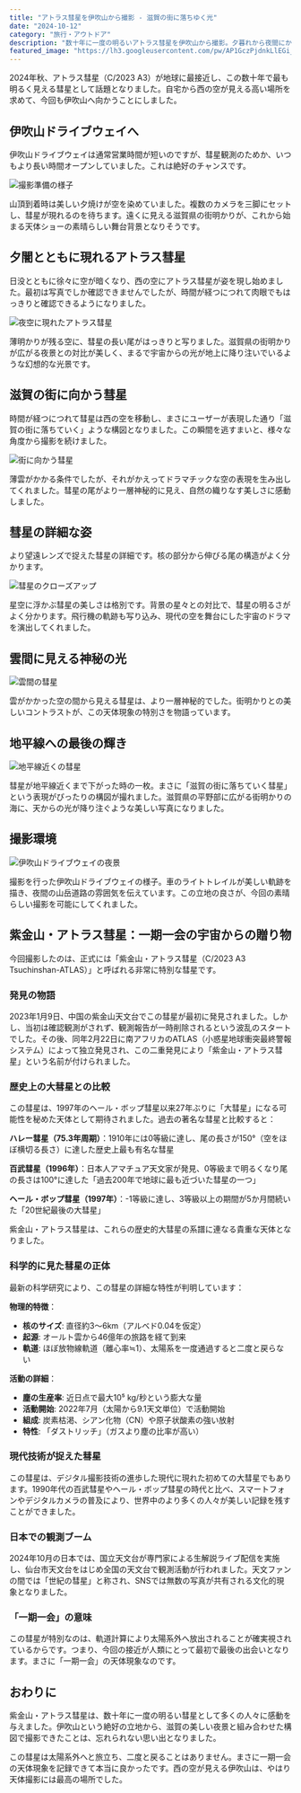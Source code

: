 ```yaml
---
title: "アトラス彗星を伊吹山から撮影 - 滋賀の街に落ちゆく光"
date: "2024-10-12"
category: "旅行・アウトドア"
description: "数十年に一度の明るいアトラス彗星を伊吹山から撮影。夕暮れから夜間にかけて、彗星が滋賀の街明かりの中に落ちていく美しい光景を記録しました。"
featured_image: "https://lh3.googleusercontent.com/pw/AP1GczPjdnkLlEGi_FYv1BPEsGkLs6jzDq4AsUts_U-XLqEuCSroeuB5yIe8Ss00CcWqDK2kRrYSwApXzSqEng5gL41AE76r2t45QbeAricQRj2gjzoa--1sTh73-pSfmyyIYizRjIV1q6lmBhq4BmNbtsr7EA=s1621?authuser=0"
---
```


<!-- 元のGoogle Photosリンク: https://photos.app.goo.gl/JXJvDBjLGzNujcAR8 -->

2024年秋、アトラス彗星（C/2023 A3）が地球に最接近し、この数十年で最も明るく見える彗星として話題となりました。自宅から西の空が見える高い場所を求めて、今回も伊吹山へ向かうことにしました。

## 伊吹山ドライブウェイへ

伊吹山ドライブウェイは通常営業時間が短いのですが、彗星観測のためか、いつもより長い時間オープンしていました。これは絶好のチャンスです。

![撮影準備の様子](https://lh3.googleusercontent.com/pw/AP1GczMF-8AhdIcjPOiZT0m3lHpCbiknWk1Xoe41IP_B11WCf34_o-BRSOtLbDyU4Ssjf8l_BR62gHmMRD_D2zlqmchSkmlLAg4gPuSx4YeIKg__v8hcq1nn=s1621?authuser=0)

山頂到着時は美しい夕焼けが空を染めていました。複数のカメラを三脚にセットし、彗星が現れるのを待ちます。遠くに見える滋賀県の街明かりが、これから始まる天体ショーの素晴らしい舞台背景となりそうです。

## 夕闇とともに現れるアトラス彗星

日没とともに徐々に空が暗くなり、西の空にアトラス彗星が姿を現し始めました。最初は写真でしか確認できませんでしたが、時間が経つにつれて肉眼でもはっきりと確認できるようになりました。

![夜空に現れたアトラス彗星](https://lh3.googleusercontent.com/pw/AP1GczM3niE58EaWKWiAW8HF2GogsYjXRaDjlYbGIw9XSfhkzp0QPABuQfliQCohp67ZHCzqTEG96EMrj61OGO61vNXZ85fLxqkgtwdLhao0O78vZcLD2Gt6ZIcMUuGNDfkaI5kij3KHNeqZkYU5kTfrVYpqFQ=s1621?authuser=0)

薄明かりが残る空に、彗星の長い尾がはっきりと写りました。滋賀県の街明かりが広がる夜景との対比が美しく、まるで宇宙からの光が地上に降り注いでいるような幻想的な光景です。

## 滋賀の街に向かう彗星

時間が経つにつれて彗星は西の空を移動し、まさにユーザーが表現した通り「滋賀の街に落ちていく」ような構図となりました。この瞬間を逃すまいと、様々な角度から撮影を続けました。

![街に向かう彗星](https://lh3.googleusercontent.com/pw/AP1GczPjdnkLlEGi_FYv1BPEsGkLs6jzDq4AsUts_U-XLqEuCSroeuB5yIe8Ss00CcWqDK2kRrYSwApXzSqEng5gL41AE76r2t45QbeAricQRj2gjzoa--1sTh73-pSfmyyIYizRjIV1q6lmBhq4BmNbtsr7EA=s1621?authuser=0)

薄雲がかかる条件でしたが、それがかえってドラマチックな空の表現を生み出してくれました。彗星の尾がより一層神秘的に見え、自然の織りなす美しさに感動しました。

## 彗星の詳細な姿

より望遠レンズで捉えた彗星の詳細です。核の部分から伸びる尾の構造がよく分かります。

![彗星のクローズアップ](https://lh3.googleusercontent.com/pw/AP1GczNLpyKwty_CmsnexddqEqq6ZCJdNc5novgMGS04eS81UqgtRhHOsYBuNKmuTYyVJVd8hP9H5hL9nynn0yV4cXJSPeBr_6mVObYvKD1daCDQgFhbaoI2XMvjUy-WLKYtoXZPtyveXHa3eOyUERE3MX8spQ=s1621?authuser=0)

星空に浮かぶ彗星の美しさは格別です。背景の星々との対比で、彗星の明るさがよく分かります。飛行機の軌跡も写り込み、現代の空を舞台にした宇宙のドラマを演出してくれました。

## 雲間に見える神秘の光

![雲間の彗星](https://lh3.googleusercontent.com/pw/AP1GczN7QrHc_Yu8dyubrszUnznOjI3iZ7WoumNNhP7xvg_KmlBzE6Wj1tCjaH5zC7XbGii7iIu44NZFIp8v7MQTkOkVOAruKhSSkF_-osKdKUE3SQULTXYfDomAo4r_LOGBGmEkhk5-z5XKBBU-t8ZAPZi8SQ=s1621?authuser=0)

雲がかかった空の間から見える彗星は、より一層神秘的でした。街明かりとの美しいコントラストが、この天体現象の特別さを物語っています。

## 地平線への最後の輝き

![地平線近くの彗星](https://lh3.googleusercontent.com/pw/AP1GczNpWvXd9sgqJ39knPBlulwuWde_A933yDX8iePOnd0UzcrtbZ8p9Qz7vCHSCD2B0k1wRGQMt2b9M90E35a_JeVYMoamBBVRviKM-EmcwFwamtDUFSSWlo6u_zUT_XSTO2Ede7szSFwp95azvIQDFfaSnQ=s1621?authuser=0)

彗星が地平線近くまで下がった時の一枚。まさに「滋賀の街に落ちていく彗星」という表現がぴったりの構図が撮れました。滋賀県の平野部に広がる街明かりの海に、天からの光が降り注ぐような美しい写真になりました。

## 撮影環境

![伊吹山ドライブウェイの夜景](https://lh3.googleusercontent.com/pw/AP1GczNTkuYgTwqNBIAC4y6Kmb6gyZOotJgEw9zRMCgHVSymXhc0G7VY7BWyZ0QFxFj56Ejg_aCcgugyfCJfb3_-tBd9KJbWxPEIS8WqPkCw9LwBe95-XAzj6Gqkb4PnU98MRqPo8kqWYWuEF3MMMLEqoZ6bYA=s1621?authuser=0)

撮影を行った伊吹山ドライブウェイの様子。車のライトトレイルが美しい軌跡を描き、夜間の山岳道路の雰囲気を伝えています。この立地の良さが、今回の素晴らしい撮影を可能にしてくれました。

## 紫金山・アトラス彗星：一期一会の宇宙からの贈り物

今回撮影したのは、正式には「紫金山・アトラス彗星（C/2023 A3 Tsuchinshan-ATLAS）」と呼ばれる非常に特別な彗星です。

### 発見の物語

2023年1月9日、中国の紫金山天文台でこの彗星が最初に発見されました。しかし、当初は確認観測がされず、観測報告が一時削除されるという波乱のスタートでした。その後、同年2月22日に南アフリカのATLAS（小惑星地球衝突最終警報システム）によって独立発見され、この二重発見により「紫金山・アトラス彗星」という名前が付けられました。

### 歴史上の大彗星との比較

この彗星は、1997年のヘール・ボップ彗星以来27年ぶりに「大彗星」になる可能性を秘めた天体として期待されました。過去の著名な彗星と比較すると：

**ハレー彗星（75.3年周期）**：1910年には0等級に達し、尾の長さが150°（空をほぼ横切る長さ）に達した歴史上最も有名な彗星

**百武彗星（1996年）**：日本人アマチュア天文家が発見、0等級まで明るくなり尾の長さは100°に達した「過去200年で地球に最も近づいた彗星の一つ」

**ヘール・ボップ彗星（1997年）**：-1等級に達し、3等級以上の期間が5か月間続いた「20世紀最後の大彗星」

紫金山・アトラス彗星は、これらの歴史的大彗星の系譜に連なる貴重な天体となりました。

### 科学的に見た彗星の正体

最新の科学研究により、この彗星の詳細な特性が判明しています：

**物理的特徴**：
- **核のサイズ**: 直径約3～6km（アルベド0.04を仮定）
- **起源**: オールト雲から46億年の旅路を経て到来
- **軌道**: ほぼ放物線軌道（離心率≒1）、太陽系を一度通過すると二度と戻らない

**活動の詳細**：
- **塵の生産率**: 近日点で最大10⁵ kg/秒という膨大な量
- **活動開始**: 2022年7月（太陽から9.1天文単位）で活動開始
- **組成**: 炭素枯渇、シアン化物（CN）や原子状酸素の強い放射
- **特性**: 「ダストリッチ」（ガスより塵の比率が高い）

### 現代技術が捉えた彗星

この彗星は、デジタル撮影技術の進歩した現代に現れた初めての大彗星でもあります。1990年代の百武彗星やヘール・ボップ彗星の時代と比べ、スマートフォンやデジタルカメラの普及により、世界中のより多くの人々が美しい記録を残すことができました。

### 日本での観測ブーム

2024年10月の日本では、国立天文台が専門家による生解説ライブ配信を実施し、仙台市天文台をはじめ全国の天文台で観測活動が行われました。天文ファンの間では「世紀の彗星」と称され、SNSでは無数の写真が共有される文化的現象となりました。

### 「一期一会」の意味

この彗星が特別なのは、軌道計算により太陽系外へ放出されることが確実視されているからです。つまり、今回の接近が人類にとって最初で最後の出会いとなります。まさに「一期一会」の天体現象なのです。

## おわりに

紫金山・アトラス彗星は、数十年に一度の明るい彗星として多くの人々に感動を与えました。伊吹山という絶好の立地から、滋賀の美しい夜景と組み合わせた構図で撮影できたことは、忘れられない思い出となりました。

この彗星は太陽系外へと旅立ち、二度と戻ることはありません。まさに一期一会の天体現象を記録できて本当に良かったです。西の空が見える伊吹山は、やはり天体撮影には最高の場所でした。